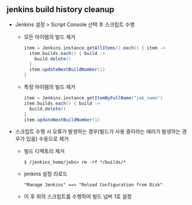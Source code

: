## jenkins build history cleanup

* Jenkins 설정 > Script Console 선택 후 스크립트 수행

  * 모든 아이템의 빌드 제거

    ```groovy
    item = Jenkins.instance.getAllItems().each() { item ->
      item.builds.each() { build ->
        build.delete()
      }
      item.updateNextBuildNumber(1) 
    }
    ```

  * 특정 아이템의 빌드 제거

    ```groovy
    item = Jenkins.instance.getItemByFullName("job_name")
    item.builds.each() { build ->
      build.delete()
    }
    item.updateNextBuildNumber(1)
    ```

* 스크립트 수행 시 오류가 발생하는 경우(빌드가 사용 중이라는 에러가 발생하는 경우가 있음) 수동으로 제거

  * 빌드 디렉토리 제거

    ```shell
    $ /jenkins_home/jobs> rm -rf */builds/*
    ```

  * jenkins 설정 리로드

    ```
    "Manage Jenkins" ==> "Reload Configuration from Disk"
    ```

  * 이 후 위의 스크립트를 수행하여 빌드 넘버 1로 설정